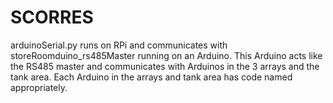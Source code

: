 # SCORRES

arduinoSerial.py runs on RPi and communicates with storeRoomduino_rs485Master running on an Arduino.
This Arduino acts like the RS485 master and communicates with Arduinos in the 3 arrays and the tank area.
Each Arduino in the arrays and tank area has code named appropriately.
